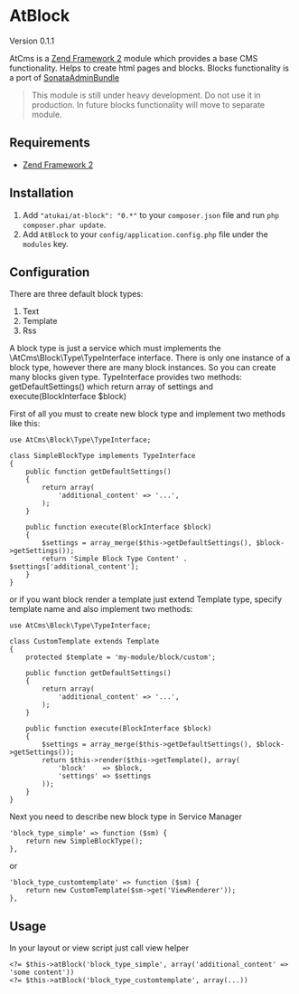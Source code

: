 # AtBlock

Version 0.1.1

AtCms is a [Zend Framework 2](http://framework.zend.com) module which provides a base CMS functionality.
Helps to create html pages and blocks. Blocks functionality is a port of [SonataAdminBundle](https://github.com/sonata-project/SonataBlockBundle)

>This module is still under heavy development. Do not use it in production. In future blocks functionality will
>move to separate module.

## Requirements

* [Zend Framework 2](https://github.com/zendframework/zf2)

## Installation

 1. Add `"atukai/at-block": "0.*"` to your `composer.json` file and run `php composer.phar update`.
 2. Add `AtBlock` to your `config/application.config.php` file under the `modules` key.

## Configuration

There are three default block types:

1. Text
2. Template
3. Rss

A block type is just a service which must implements the \AtCms\Block\Type\TypeInterface interface.
There is only one instance of a block type, however there are many block instances. So you can create many blocks
given type. TypeInterface provides two methods: getDefaultSettings() which return array of settings and
execute(BlockInterface $block)

First of all you must to create new block type and implement two methods like this:

```
use AtCms\Block\Type\TypeInterface;

class SimpleBlockType implements TypeInterface
{
    public function getDefaultSettings()
    {
        return array(
            'additional_content' => '...',
        );
    }

    public function execute(BlockInterface $block)
    {
        $settings = array_merge($this->getDefaultSettings(), $block->getSettings());
        return 'Simple Block Type Content' . $settings['additional_content'];
    }
}
```

or if you want block render a template just extend Template type, specify template name and
also implement two methods:

```
use AtCms\Block\Type\TypeInterface;

class CustomTemplate extends Template
{
    protected $template = 'my-module/block/custom';

    public function getDefaultSettings()
    {
        return array(
            'additional_content' => '...',
        );
    }

    public function execute(BlockInterface $block)
    {
        $settings = array_merge($this->getDefaultSettings(), $block->getSettings());
        return $this->render($this->getTemplate(), array(
            'block'    => $block,
            'settings' => $settings
        ));
    }
}
```

Next you need to describe new block type in Service Manager

```
'block_type_simple' => function ($sm) {
    return new SimpleBlockType();
},
```

or

```
'block_type_customtemplate' => function ($sm) {
    return new CustomTemplate($sm->get('ViewRenderer'));
},
```

## Usage

In your layout or view script just call view helper

```
<?= $this->atBlock('block_type_simple', array('additional_content' => 'some content'))
<?= $this->atBlock('block_type_customtemplate', array(...))
```